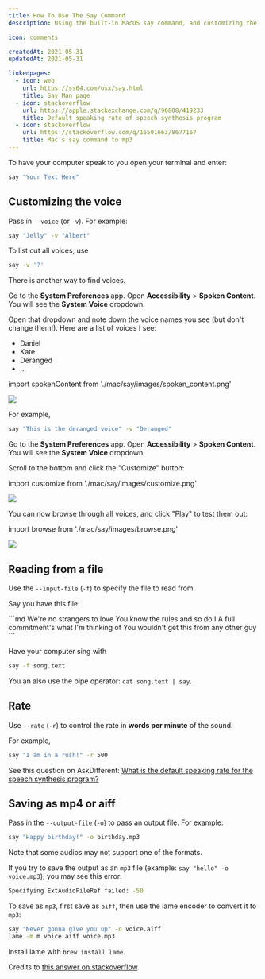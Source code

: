 ```yaml
---
title: How To Use The Say Command
description: Using the built-in MacOS say command, and customizing the voice.

icon: comments

createdAt: 2021-05-31
updatedAt: 2021-05-31

linkedpages:
  - icon: web
    url: https://ss64.com/osx/say.html
    title: Say Man page
  - icon: stackoverflow
    url: https://apple.stackexchange.com/q/96808/419233
    title: Default speaking rate of speech synthesis program
  - icon: stackoverflow
    url: https://stackoverflow.com/q/16501663/8677167
    title: Mac's say command to mp3
---
```


To have your computer speak to you open your terminal and enter:

```bash
say "Your Text Here"
```

## Customizing the voice

Pass in `--voice` (or `-v`). For example:

```bash 
say "Jelly" -v "Albert"
```


To list out all voices, use 

```bash
say -v '?'
```

<Alert title="Finding voices from system preferences">

There is another way to find voices.

Go to the **System Preferences** app. Open **Accessibility** > **Spoken Content**. You will see the **System Voice** dropdown.

Open that dropdown and note down the voice names you see (but don't change them!). Here are a list of voices I see:
- Daniel
- Kate
- Deranged
- ...

import spokenContent from './mac/say/images/spoken_content.png'

<Image src={spokenContent} width={657} height={479} />

For example, 

```bash 
say "This is the deranged voice" -v "Deranged"
```

</Alert>


<Alert title="Testing out different voices">

Go to the **System Preferences** app. Open **Accessibility** > **Spoken Content**. You will see the **System Voice** dropdown.

Scroll to the bottom and click the "Customize" button:

import customize from './mac/say/images/customize.png'

<Image src={customize} width={653} height={477} />

You can now browse through all voices, and click "Play" to test them out:

import browse from './mac/say/images/browse.png'

<Image src={browse} width={657} height={478} />

</Alert>

## Reading from a file

Use the `--input-file` (`-f`) to specify the file to read from.

Say you have this file:

<ExpandableCode title="song.txt">
```md
We're no strangers to love
You know the rules and so do I
A full commitment's what I'm thinking of
You wouldn't get this from any other guy
```
</ExpandableCode>

Have your computer sing with

```bash
say -f song.text
```

You an also use the pipe operator: `cat song.text | say`.



## Rate

Use `--rate` (`-r`) to control the rate in **words per minute** of the sound.

For example, 

```bash
say "I am in a rush!" -r 500
```

<Alert open title="What is the default rate?">

See this question on AskDifferent: [What is the default speaking rate for the speech synthesis program?](https://apple.stackexchange.com/q/96808/419233)

</Alert>

## Saving as mp4 or aiff

Pass in the `--output-file` (`-o`) to pass an output file. For example:

```bash
say "Happy birthday!" -o birthday.mp3
```

Note that some audios may not support one of the formats.

<Alert title="Saving as mp3">

If you try to save the output as an `mp3` file (example: `say "hello" -o voice.mp3`), you may see this error: 

```bash
Specifying ExtAudioFileRef failed: -50
```

To save as `mp3`, first save as `aiff`, then use the lame encoder to convert it to `mp3`:

```bash
say "Never gonna give you up" -o voice.aiff
lame -m m voice.aiff voice.mp3
```

Install lame with `brew install lame`.

Credits to [this answer on stackoverflow](https://stackoverflow.com/q/16501663/8677167).

</Alert>